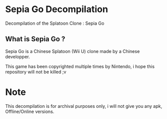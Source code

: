 # Sepia Go Decompilation
Decompilation of the Splatoon Clone : Sepia Go
## What is Sepia  Go ?
Sepia Go is a Chinese Splatoon (Wii U) clone made by a Chinese developper.


This game has been copyrighted multiple times by Nintendo, i hope this repository will not be killed ;v


# Note
This decompilation is for archival purposes only, i will not give you any apk, Offline/Online versions.
